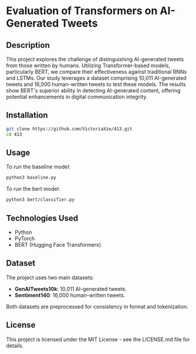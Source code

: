 
# Evaluation of Transformers on AI-Generated Tweets

## Description
This project explores the challenge of distinguishing AI-generated tweets from those written by humans. Utilizing Transformer-based models, particularly BERT, we compare their effectiveness against traditional RNNs and LSTMs. Our study leverages a dataset comprising 10,011 AI-generated tweets and 16,000 human-written tweets to test these models. The results show BERT's superior ability in detecting AI-generated content, offering potential enhancements in digital communication integrity.

## Installation

```bash
git clone https://github.com/VictoriaXie/413.git
cd 413
```

## Usage

To run the baseline model:

```bash
python3 baseline.py
```

To run the bert model:

```bash
python3 bert/classifier.py
```

## Technologies Used

- Python
- PyTorch
- BERT (Hugging Face Transformers)

## Dataset

The project uses two main datasets:
- **GenAITweets10k**: 10,011 AI-generated tweets.
- **Sentiment140**: 16,000 human-written tweets. 

Both datasets are preprocessed for consistency in format and tokenization.

## License

This project is licensed under the MIT License - see the LICENSE.md file for details.

